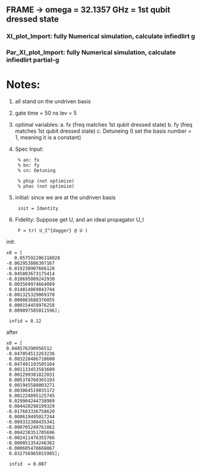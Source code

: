 ## FRAME -> omega = 32.1357 GHz = 1st qubit dressed state


### XI_plot_Import: fully Numerical simulation, calculate infiedlirt g


### Par_XI_plot_Import:  fully Numerical simulation, calculate infiedlirt  partial-g


# Notes:
1. all stand on the undriven basis
2.
    gate time = 50 ns
    lev = 5
3. optimal variables: 
a. fx (freq matches 1st qubit dressed state)
b. fy (freq matches 1st qubit dressed state)
c. Detuneing (I set the basis number = 1, meaning it is a constant)

4. Spec
Input:

        % an: fx
        % bn: fy
        % cn: Detuning

        % phip (not optimize)
        % phac (not optimize)

5. initial:
    since we are at the undriven basis
    
        init = Identity
    
6. Fidelity:
    Suppose get U, and an ideal propagator U_I
    
        F = tr( U_I^{dagger} @ U )

init:

    x0 = [         
       0.057592206318028
    -0.062953886307167
    -0.019230907666128
    -0.045803673175414
    -0.010695009242930
     0.003569974664089
     0.014814869843744
    -0.001325329069378
     0.000083688376055
     0.000154459976258
     0.009097585011596];
     
     infid = 0.12


after

    x0 = [         
    0.048576290956512
    -0.047054513263236
     0.003220486710600
    -0.047491193505104
     0.001133453583609
     0.001299381822031
     0.005378760365193
     0.001945588003271
     0.003064519035172
     0.001224095125745
     0.029904244738989
     0.004420298199329
    -0.017603336758620
     0.008619495017244
    -0.009332308435341
    -0.000705249761862
    -0.004238351705696
    -0.002411476355766
    -0.000051354246362
    -0.000605478668867
     0.032756965015985];
     
     infid  = 0.087
